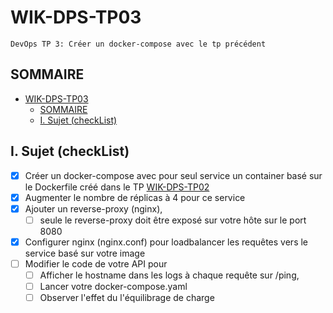 # WIK-DPS-TP03
    DevOps TP 3: Créer un docker-compose avec le tp précédent

##  SOMMAIRE
- [WIK-DPS-TP03](#wik-dps-tp03)
  - [SOMMAIRE](#sommaire)
  - [I. Sujet (checkList)](#i-sujet-checklist)
  

## I. Sujet (checkList)

- [X] Créer un docker-compose avec pour seul service un container basé sur le Dockerfile créé dans le TP [WIK-DPS-TP02](https://github.com/Hyuga974/WIK-DPS-TP02.git)
- [X] Augmenter le nombre de réplicas à 4 pour ce service
- [X] Ajouter un reverse-proxy (nginx), 
  - [ ] seule le reverse-proxy doit être exposé sur votre hôte sur le port 8080
- [X] Configurer nginx (nginx.conf) pour loadbalancer les requêtes vers le service basé sur votre image
- [ ] Modifier le code de votre API pour 
  - [ ] Afficher le hostname dans les logs à chaque requête sur /ping, 
  - [ ] Lancer votre docker-compose.yaml 
  - [ ] Observer l'effet du l'équilibrage de charge